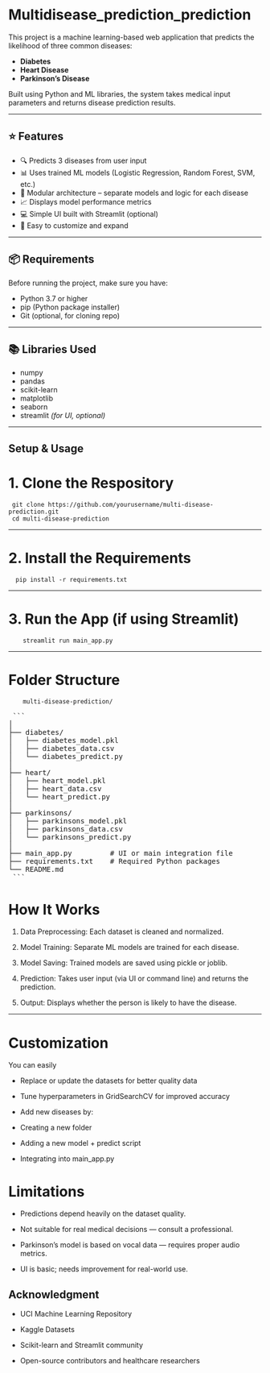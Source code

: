 # Multidisease_prediction_prediction
This project is a machine learning-based web application that predicts the likelihood of three common diseases:

- **Diabetes**
- **Heart Disease**
- **Parkinson’s Disease**

Built using Python and ML libraries, the system takes medical input parameters and returns disease prediction results.

---

## ⭐ Features

- 🔍 Predicts 3 diseases from user input
- 📊 Uses trained ML models (Logistic Regression, Random Forest, SVM, etc.)
- 🧠 Modular architecture – separate models and logic for each disease
- 📈 Displays model performance metrics
- 💻 Simple UI built with Streamlit (optional)
- 🔧 Easy to customize and expand

---

## 📦 Requirements

Before running the project, make sure you have:

- Python 3.7 or higher
- pip (Python package installer)
- Git (optional, for cloning repo)

---

## 📚 Libraries Used

- numpy
- pandas
- scikit-learn
- matplotlib
- seaborn
- streamlit *(for UI, optional)*
---
## Setup & Usage
 # 1. Clone the Respository
     git clone https://github.com/yourusername/multi-disease-prediction.git
     cd multi-disease-prediction

  ---   
# 2. Install the Requirements
      pip install -r requirements.txt
   ---
# 3. Run the App (if using Streamlit)
        streamlit run main_app.py
---
# Folder Structure
        multi-disease-prediction/
<pre> ```
│
├── diabetes/
│   ├── diabetes_model.pkl
│   ├── diabetes_data.csv
│   └── diabetes_predict.py
│
├── heart/
│   ├── heart_model.pkl
│   ├── heart_data.csv
│   └── heart_predict.py
│
├── parkinsons/
│   ├── parkinsons_model.pkl
│   ├── parkinsons_data.csv
│   └── parkinsons_predict.py
│
├── main_app.py         # UI or main integration file
├── requirements.txt    # Required Python packages
└── README.md
 ``` </pre>

# How It Works
1. Data Preprocessing: Each dataset is cleaned and normalized.

2. Model Training: Separate ML models are trained for each disease.

3. Model Saving: Trained models are saved using pickle or joblib.

4. Prediction: Takes user input (via UI or command line) and returns the prediction.

5. Output: Displays whether the person is likely to have the disease.

---
# Customization
  You can easily 

 - Replace or update the datasets for better quality data

 - Tune hyperparameters in GridSearchCV for improved accuracy

 -  Add new diseases by:
 
 -  Creating a new folder

 -  Adding a new model + predict script

 -  Integrating into main_app.py

# Limitations
  - Predictions depend heavily on the dataset quality.

  - Not suitable for real medical decisions — consult a professional.

  - Parkinson’s model is based on vocal data — requires proper audio metrics.

  - UI is basic; needs improvement for real-world use.

## Acknowledgment

- UCI Machine Learning Repository

- Kaggle Datasets

- Scikit-learn and Streamlit community

- Open-source contributors and healthcare researchers
